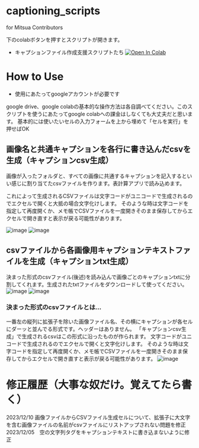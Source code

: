 # captioning_scripts
for Mitsua Contributors

下のcolabボタンを押すとスクリプトが開きます。
- キャプションファイル作成支援スクリプトたち
[![Open In Colab](https://colab.research.google.com/assets/colab-badge.svg)](https://colab.research.google.com/github/nagaokayama/captioning_scripts/blob/main/Text_cordinator.ipynb)


# How to Use

- 使用にあたってgoogleアカウントが必要です

google drive、google colabの基本的な操作方法は各自調べてください。このスクリプトを使うにあたってgoogle colabへの課金はしなくても大丈夫だと思います。
基本的には使いたいセルの入力フォームを上から埋めて「セルを実行」を押せばOK


## 画像名と共通キャプションを各行に書き込んだcsvを生成（キャプションcsv生成）
画像が入ったフォルダと、すべての画像に共通するキャプションを記入するといい感じに割り当てたcsvファイルを作ります。表計算アプリで読み込めます。

これによって生成されるCSVファイルは文字コードがユニコードで生成されるのでエクセルで開くと大抵の場合文字化けします。
そのような時は文字コードを指定して再度開くか、メモ帳でCSVファイルを一度開きそのまま保存してからエクセルで開き直すと表示が戻る可能性があります。

![image](https://github.com/nagaokayama/captioning_scripts/assets/152504610/440fc1ce-303a-426c-81d7-ce42f63f62f8)
![image](https://github.com/nagaokayama/captioning_scripts/assets/152504610/12c6a8c5-6cec-4d36-9c7a-ccfdf9929ebb)


## csvファイルから各画像用キャプションテキストファイルを生成（キャプションtxt生成）
決まった形式のcsvファイル(後述)を読み込んで画像ごとのキャプションtxtに分割してくれます。生成されたtxtファイルをダウンロードして使ってください。
![image](https://github.com/nagaokayama/captioning_scripts/assets/152504610/ad995699-7a8d-4c66-a405-f35c61a0e048)
![image](https://github.com/nagaokayama/captioning_scripts/assets/152504610/b6b0a242-9711-4158-a692-f74ec835f001)


### 決まった形式のcsvファイルとは...
一番左の縦列に拡張子を除いた画像ファイル名、その横にキャプションが各セルにダーッと並んでる形式です。ヘッダーはありません。
「キャプションcsv生成」で生成されるcsvはこの形式に沿ったものが作られます。
文字コードがユニコードで生成されるのでエクセルで開くと文字化けします。
そのような時は文字コードを指定して再度開くか、メモ帳でCSVファイルを一度開きそのまま保存してからエクセルで開き直すと表示が戻る可能性があります。
![image](https://github.com/nagaokayama/captioning_scripts/assets/152504610/12c6a8c5-6cec-4d36-9c7a-ccfdf9929ebb)


# 修正履歴（大事な奴だけ。覚えてたら書く）
2023/12/10  画像ファイルからCSVファイル生成セルについて、拡張子に大文字を含む画像ファイルの名前がcsvファイルにリストアップされない問題を修正
2023/12/05　空の文字列タグをキャプションテキストに書き込まないように修正
